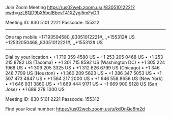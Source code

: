 Join Zoom Meeting
https://us02web.zoom.us/j/83051012221?pwd=gzL6QD9bX5bqlBbevT41XZygi5mFyD.1

Meeting ID:  830 5101 2221
Passcode: 155312

---

One tap mobile
+17193594580,,83051012221#,,,,*155312# US
+12532050468,,83051012221#,,,,*155312# US

---

Dial by your location
• +1 719 359 4580 US
• +1 253 205 0468 US
• +1 253 215 8782 US (Tacoma)
• +1 301 715 8592 US (Washington DC)
• +1 305 224 1968 US
• +1 309 205 3325 US
• +1 312 626 6799 US (Chicago)
• +1 346 248 7799 US (Houston)
• +1 360 209 5623 US
• +1 386 347 5053 US
• +1 507 473 4847 US
• +1 564 217 2000 US
• +1 646 558 8656 US (New York)
• +1 646 931 3860 US
• +1 669 444 9171 US
• +1 669 900 9128 US (San Jose)
• +1 689 278 1000 US

Meeting ID:  830 5101 2221
Passcode: 155312

Find your local number: https://us02web.zoom.us/u/kdOnQe6m2d



